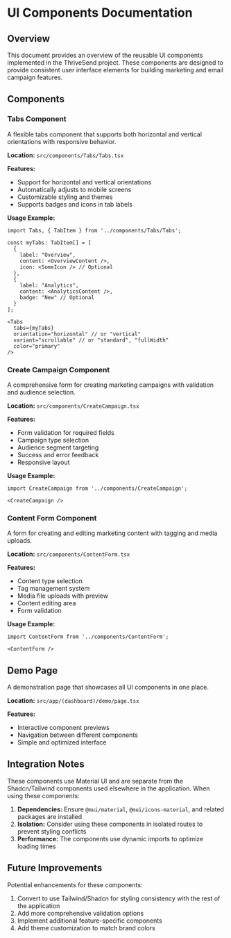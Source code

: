 # UI Components Documentation

## Overview

This document provides an overview of the reusable UI components implemented in the ThriveSend project. These components are designed to provide consistent user interface elements for building marketing and email campaign features.

## Components

### Tabs Component

A flexible tabs component that supports both horizontal and vertical orientations with responsive behavior.

**Location:** `src/components/Tabs/Tabs.tsx`

**Features:**
- Support for horizontal and vertical orientations
- Automatically adjusts to mobile screens
- Customizable styling and themes
- Supports badges and icons in tab labels

**Usage Example:**
```tsx
import Tabs, { TabItem } from '../components/Tabs/Tabs';

const myTabs: TabItem[] = [
  { 
    label: "Overview", 
    content: <OverviewContent />,
    icon: <SomeIcon /> // Optional
  },
  { 
    label: "Analytics", 
    content: <AnalyticsContent />,
    badge: "New" // Optional 
  }
];

<Tabs 
  tabs={myTabs}
  orientation="horizontal" // or "vertical"
  variant="scrollable" // or "standard", "fullWidth"
  color="primary"
/>
```

### Create Campaign Component

A comprehensive form for creating marketing campaigns with validation and audience selection.

**Location:** `src/components/CreateCampaign.tsx`

**Features:**
- Form validation for required fields
- Campaign type selection
- Audience segment targeting
- Success and error feedback
- Responsive layout

**Usage Example:**
```tsx
import CreateCampaign from '../components/CreateCampaign';

<CreateCampaign />
```

### Content Form Component

A form for creating and editing marketing content with tagging and media uploads.

**Location:** `src/components/ContentForm.tsx`

**Features:**
- Content type selection
- Tag management system
- Media file uploads with preview
- Content editing area
- Form validation

**Usage Example:**
```tsx
import ContentForm from '../components/ContentForm';

<ContentForm />
```

## Demo Page

A demonstration page that showcases all UI components in one place.

**Location:** `src/app/(dashboard)/demo/page.tsx`

**Features:**
- Interactive component previews
- Navigation between different components
- Simple and optimized interface

## Integration Notes

These components use Material UI and are separate from the Shadcn/Tailwind components used elsewhere in the application. When using these components:

1. **Dependencies:** Ensure `@mui/material`, `@mui/icons-material`, and related packages are installed
2. **Isolation:** Consider using these components in isolated routes to prevent styling conflicts
3. **Performance:** The components use dynamic imports to optimize loading times

## Future Improvements

Potential enhancements for these components:

1. Convert to use Tailwind/Shadcn for styling consistency with the rest of the application
2. Add more comprehensive validation options
3. Implement additional feature-specific components
4. Add theme customization to match brand colors